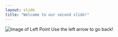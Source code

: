 ```yaml
---
layout: slide
title: "Welcome to our second slide!"
---
```

![Image of Left Point](https://cdn.pixabay.com/photo/2012/04/24/13/58/arrow-40169_960_720.png)
Use the left arrow to go back!